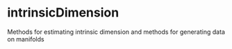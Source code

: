 # intrinsicDimension
Methods for estimating intrinsic dimension and methods for generating data on manifolds
